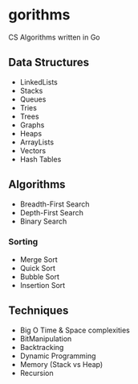 # gorithms

CS Algorithms written in Go

## Data Structures

+ LinkedLists
+ Stacks
+ Queues
+ Tries
+ Trees
+ Graphs
+ Heaps
+ ArrayLists
+ Vectors
+ Hash Tables

## Algorithms

+ Breadth-First Search
+ Depth-First Search
+ Binary Search

### Sorting

+ Merge Sort
+ Quick Sort
+ Bubble Sort
+ Insertion Sort

## Techniques

+ Big O Time & Space complexities
+ BitManipulation
+ Backtracking
+ Dynamic Programming
+ Memory (Stack vs Heap)
+ Recursion
